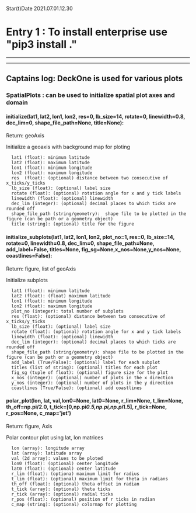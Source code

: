 Star(t)Date 2021.07.01.12.30  
# Entry 1 : To install enterprise use "pip3 install ."  
-----------------------------------------------------------------------------------------------  
-----------------------------------------------------------------------------------------------  
## Captains log: DeckOne is used for various plots  
         
###        SpatialPlots : can be used to initialize spatial plot axes and domain
               
####   initialize(lat1, lat2, lon1, lon2, res=0, lb_size=14, rotate=0, linewidth=0.8, dec_lim=0, shape_file_path=None, title=None):

Return: geoAxis

Initialize a geoaxis with background map for ploting
      
      lat1 (float): minimum latitude
      lat2 (float): maximum latitude
      lon1 (float): minimum longitude
      lon2 (float): maximum longitude
      res  (float): (optional) distance between two consecutive of x_ticks/y_ticks
      lb_size (float): (optional) label size
      rotate (float): (optional) rotation angle for x and y tick labels
      linewidth (float): (optional) linewidth
      dec_lim (integer): (optional) decimal places to which ticks are rounded off
      shape_file_path (string/geometry):  shape file to be plotted in the figure (can be path or a geometry object)
      title (string): (optional) title for the figure

####            initialize_subplots(lat1, lat2, lon1, lon2, plot_no=1, res=0, lb_size=14, rotate=0, linewidth=0.8, dec_lim=0, shape_file_path=None, add_label=False, titles=None, fig_sg=None,x_nos=None,y_nos=None, coastlines=False):

Return: figure, list of geoAxis

Initialize subplots 

      lat1 (float): minimum latitude
      lat2 (float): (float) maximum latitude
      lon1 (float): minimum longitude
      lon2 (float): maximum longitude
      plot_no (integer): total number of subplots
      res (float): (optional) distance between two consecutive of x_ticks/y_ticks
      lb_size (float): (optional) label size
      rotate (float): (optional) rotation angle for x and y tick labels
      linewidth (float): (optional) linewidth
      dec_lim (integer): (optional) decimal places to which ticks are rounded off
      shape_file_path (string/geometry): shape file to be plotted in the figure (can be path or a geometry object)
      add_label (True/False): (optional) label for each subplot
      titles (list of string): (optional) titles for each plot
      fig_sg (tuple of float): (optional) figure size for the plot
      x_nos (integer): (optional) number of plots in the x direction
      y_nos (integer): (optional) number of plots in the y direction
      coastlines (True/False): (optional) add coastlines

####           polar_plot(lon, lat, val,lon0=None, lat0=None, r_lim=None, t_lim=None, th_off=np.pi/2.0, t_tick=[0,np.pi*0.5,np.pi,np.pi*1.5], r_tick=None, r_pos=None, c_map='jet')

Return: figure, Axis

Polar contour plot using lat, lon matrices

      lon (array): longitude array
      lat (array): latitude array
      val (2d array): values to be ploted
      lon0 (float): (optional) center longitude
      lat0 (float): (optional) center latitude
      r_lim (float): (optiona) maximum limit for radius
      t_lim (float): (optional) maximum limit for theta in radians
      th_off (float): (optional) theta offset in radian
      t_tick (array): (optional) theta ticks
      r_tick (array): (optional) radial ticks
      r_pos (float): (optional) position of r ticks in radian
      c_map (string): (optional) colormap for plotting
